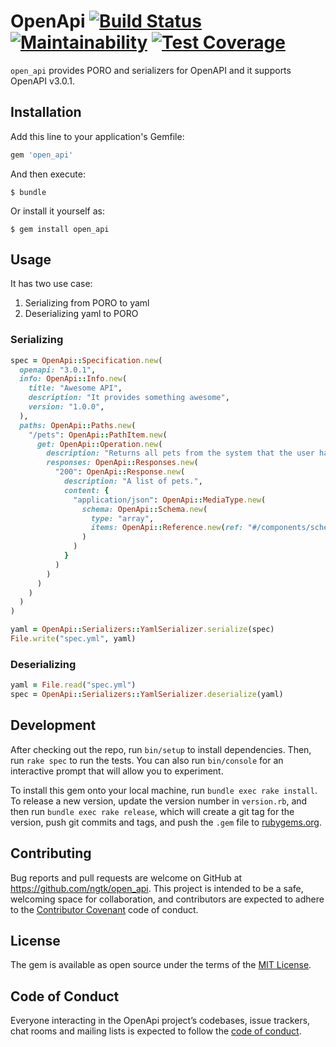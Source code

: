# OpenApi [![Build Status](https://travis-ci.org/ngtk/open_api.svg?branch=master)](https://travis-ci.org/ngtk/open_api) [![Maintainability](https://api.codeclimate.com/v1/badges/dc4713a3cb67f6edce65/maintainability)](https://codeclimate.com/github/ngtk/open_api/maintainability) [![Test Coverage](https://api.codeclimate.com/v1/badges/dc4713a3cb67f6edce65/test_coverage)](https://codeclimate.com/github/ngtk/open_api/test_coverage)

`open_api` provides PORO and serializers for OpenAPI and it supports OpenAPI v3.0.1.

## Installation

Add this line to your application's Gemfile:

```ruby
gem 'open_api'
```

And then execute:

    $ bundle

Or install it yourself as:

    $ gem install open_api

## Usage
It has two use case:

1. Serializing from PORO to yaml
2. Deserializing yaml to PORO

### Serializing

```rb
spec = OpenApi::Specification.new(
  openapi: "3.0.1",
  info: OpenApi::Info.new(
    title: "Awesome API",
    description: "It provides something awesome",
    version: "1.0.0",
  ),
  paths: OpenApi::Paths.new(
    "/pets": OpenApi::PathItem.new(
      get: OpenApi::Operation.new(
        description: "Returns all pets from the system that the user has access to",
        responses: OpenApi::Responses.new(
          "200": OpenApi::Response.new(
            description: "A list of pets.",
            content: {
              "application/json": OpenApi::MediaType.new(
                schema: OpenApi::Schema.new(
                  type: "array",
                  items: OpenApi::Reference.new(ref: "#/components/schemas/pet"),
                )
              )
            }
          )
        )
      )
    )
  )
)

yaml = OpenApi::Serializers::YamlSerializer.serialize(spec)
File.write("spec.yml", yaml)
```

### Deserializing

```rb
yaml = File.read("spec.yml")
spec = OpenApi::Serializers::YamlSerializer.deserialize(yaml)
```

## Development

After checking out the repo, run `bin/setup` to install dependencies. Then, run `rake spec` to run the tests. You can also run `bin/console` for an interactive prompt that will allow you to experiment.

To install this gem onto your local machine, run `bundle exec rake install`. To release a new version, update the version number in `version.rb`, and then run `bundle exec rake release`, which will create a git tag for the version, push git commits and tags, and push the `.gem` file to [rubygems.org](https://rubygems.org).

## Contributing

Bug reports and pull requests are welcome on GitHub at https://github.com/ngtk/open_api. This project is intended to be a safe, welcoming space for collaboration, and contributors are expected to adhere to the [Contributor Covenant](http://contributor-covenant.org) code of conduct.

## License

The gem is available as open source under the terms of the [MIT License](https://opensource.org/licenses/MIT).

## Code of Conduct

Everyone interacting in the OpenApi project’s codebases, issue trackers, chat rooms and mailing lists is expected to follow the [code of conduct](https://github.com/ngtk/open_api/blob/master/CODE_OF_CONDUCT.md).
